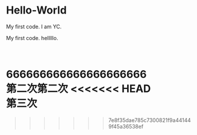 # Hello-World

My first code.
I am YC.

My first code. helllllo.

<br> 666666666666666666666
<br> 第二次第二次
<<<<<<< HEAD
<br> 第三次
=======
>>>>>>> 7e8f35dae785c7300821f9a441449f45a36538ef
